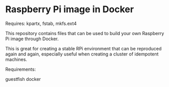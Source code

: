 # Raspberry Pi image in Docker

Requires: kpartx, fstab, mkfs.ext4

This repository contains files that can be used to build your own Raspberry Pi image through Docker.

This is great for creating a stable RPi environment that can be reproduced again and again, especially useful when creating a cluster of idempotent machines.


Requirements:

guestfish
docker